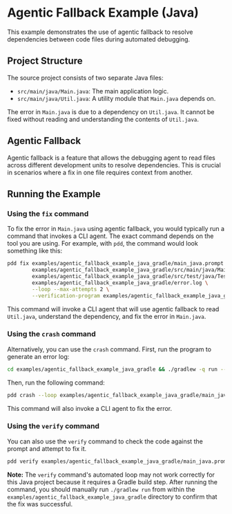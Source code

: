 # Agentic Fallback Example (Java)

This example demonstrates the use of agentic fallback to resolve dependencies between code files during automated debugging.

## Project Structure

The source project consists of two separate Java files:

- `src/main/java/Main.java`: The main application logic.
- `src/main/java/Util.java`: A utility module that `Main.java` depends on.

The error in `Main.java` is due to a dependency on `Util.java`. It cannot be fixed without reading and understanding the contents of `Util.java`.

## Agentic Fallback

Agentic fallback is a feature that allows the debugging agent to read files across different development units to resolve dependencies. This is crucial in scenarios where a fix in one file requires context from another.

## Running the Example

### Using the `fix` command
To fix the error in `Main.java` using agentic fallback, you would typically run a command that invokes a CLI agent. The exact command depends on the tool you are using. For example, with `pdd`, the command would look something like this:

```bash
pdd fix examples/agentic_fallback_example_java_gradle/main_java.prompt \
        examples/agentic_fallback_example_java_gradle/src/main/java/Main.java \
        examples/agentic_fallback_example_java_gradle/src/test/java/TestMain.java \
        examples/agentic_fallback_example_java_gradle/error.log \
        --loop --max-attempts 2 \
        --verification-program examples/agentic_fallback_example_java_gradle/src/test/java/TestMain.java
```

This command will invoke a CLI agent that will use agentic fallback to read `Util.java`, understand the dependency, and fix the error in `Main.java`.

### Using the `crash` command

Alternatively, you can use the `crash` command. First, run the program to generate an error log:

```bash
cd examples/agentic_fallback_example_java_gradle && ./gradlew -q run --console=plain 2> crash_error.log; cd -
```

Then, run the following command:

```bash
pdd crash --loop examples/agentic_fallback_example_java_gradle/main_java.prompt examples/agentic_fallback_example_java_gradle/src/main/java/Main.java examples/agentic_fallback_example_java_gradle/src/main/java/Main.java examples/agentic_fallback_example_java_gradle/crash_error.log
```

This command will also invoke a CLI agent to fix the error.

### Using the `verify` command

You can also use the `verify` command to check the code against the prompt and attempt to fix it.

```bash
pdd verify examples/agentic_fallback_example_java_gradle/main_java.prompt examples/agentic_fallback_example_java_gradle/src/main/java/Main.java examples/agentic_fallback_example_java_gradle/src/main/java/Main.java
```

**Note:** The `verify` command's automated loop may not work correctly for this Java project because it requires a Gradle build step. After running the command, you should manually run `./gradlew run` from within the `examples/agentic_fallback_example_java_gradle` directory to confirm that the fix was successful.
